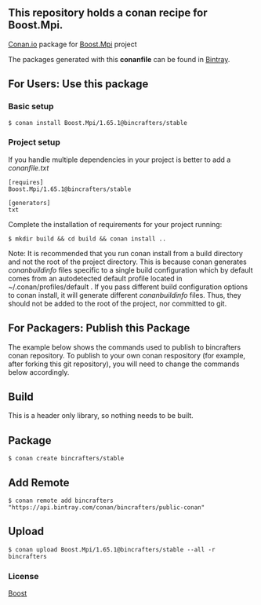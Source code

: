 ## This repository holds a conan recipe for Boost.Mpi.

[Conan.io](https://conan.io) package for [Boost.Mpi](https://github.com/Boostorg/Mpi) project

The packages generated with this **conanfile** can be found in [Bintray](https://bintray.com/bincrafters/public-conan/Boost.Mpi%3Abincrafters).

## For Users: Use this package

### Basic setup

    $ conan install Boost.Mpi/1.65.1@bincrafters/stable

### Project setup

If you handle multiple dependencies in your project is better to add a *conanfile.txt*

    [requires]
    Boost.Mpi/1.65.1@bincrafters/stable

    [generators]
    txt

Complete the installation of requirements for your project running:

    $ mkdir build && cd build && conan install ..
	
Note: It is recommended that you run conan install from a build directory and not the root of the project directory.  This is because conan generates *conanbuildinfo* files specific to a single build configuration which by default comes from an autodetected default profile located in ~/.conan/profiles/default .  If you pass different build configuration options to conan install, it will generate different *conanbuildinfo* files.  Thus, they should not be added to the root of the project, nor committed to git. 

## For Packagers: Publish this Package

The example below shows the commands used to publish to bincrafters conan repository. To publish to your own conan respository (for example, after forking this git repository), you will need to change the commands below accordingly. 

## Build  

This is a header only library, so nothing needs to be built.

## Package 

    $ conan create bincrafters/stable
	
## Add Remote

	$ conan remote add bincrafters "https://api.bintray.com/conan/bincrafters/public-conan"

## Upload

    $ conan upload Boost.Mpi/1.65.1@bincrafters/stable --all -r bincrafters

### License
[Boost](www.boost.org/LICENSE_1_0.txt)
